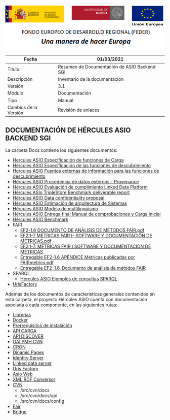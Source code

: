 ![](..//Docs/media/CabeceraDocumentosMD.png)

| Fecha         | 01/03/2021                                                   |
| ------------- | ------------------------------------------------------------ |
|Titulo|Resumen de Documentación de ASIO Backend SGI| 
|Descripción|Inventario de la documentación|
|Versión|3.1|
|Módulo|Documentación|
|Tipo|Manual|
|Cambios de la Versión|Revisión de enlaces|

## DOCUMENTACIÓN DE HÉRCULES ASIO BACKEND SGI

La carpeta Docs contiene los siguientes documentos:

 - [Hercules ASIO Especificación de funciones de Carga](Hercules-ASIO-Especificacion-de-funciones-de-Carga.md)
 - [Hércules ASIO Especificación de las funciones de descubrimiento](Hercules-ASIO-Especificacion-de-las-funciones-de-descubrimiento.md)
 - [Hercules ASIO Fuentes externas de información para las funciones de descubrimiento](Hercules-ASIO-Fuentes-externas-de-informacion-para-las-funciones-de-descubrimiento.md)
 - [Hércules ASIO Procedencia de datos externos - Provenance](Hercules-ASIO-Procedencia-de-datos-externos-Provenance.md)
 - [Hércules ASIO Evaluación de cumplimiento Linked Data Platform](Hercules-ASIO-Evaluacion-de-cumplimiento-Linked-Data-Platform.md)
 - [Hércules ASIo TripleStore Benchmark deliverable report](Hercules-TripleStore-Benchmark-deliverable-report.md)
 - [Hércules ASIO Data confidentiality proposal](Hercules-ASIO-Data-confidentiality-proposal.md)
 - [Hércules ASIO Estimación de arquitectura de Sistemas](Hercules-ASIO-Estimacion-de-arquitectura-de-Sistemas.md)
 - [Hércules ASIO Modelo de multilingüismo](Hercules-ASIO-Modelo-de-multilinguismo.md)
 - [Hércules ASIO Entrega final Manual de comprobaciones y Carga inicial](Hercules-ASIO-Entrega-Final-Manual-de-comprobaciones-y-Carga-inicial.md)
 - [Hércules ASIO Benchmark](Benchmark/)
 - FAIR
    - [EF2-1.6 DOCUMENTO DE ANÁLISIS DE MÉTODOS FAIR.pdf](FAIR/EF2-1.6%20DOCUMENTO%20DE%20AN%C3%81LISIS%20DE%20M%C3%89TODOS%20FAIR.pdf)
    - [EF2.1-7 MÉTRICAS FAIR I- SOFTWARE Y DOCUMENTACIÓN DE MÉTRICAS.pdf](FAIR/EF2.1-7.%20M%C3%89TRICAS%20FAIR%20I-%20SOFTWARE%20Y%20DOCUMENTACI%C3%93N%20DE%20M%C3%89TRICAS.pdf)
   - [EF2.1-7. MÉTRICAS FAIR I SOFTWARE Y DOCUMENTACIÓN DE MÉTRICAS](FAIR/EF2.1-7.-METRICAS-FAIR-I-SOFTWARE-Y-DOCUMENTACION-DE-METRICAS.md)
   - [Entregable EF2-1.6 APÉNDICE Métricas publicadas por FAIRmetrics.pdf](FAIR/Entregable%20EF2-1.6%20AP%C3%89NDICE%20M%C3%A9tricas%20publicadas%20por%20FAIRmetrics.pdf)
   - [Entregable EF2-1.6_Documento de análisis de métodos FAIR](https://github.com/HerculesCRUE/GnossDeustoBackend/blob/master/Docs/FAIR/Entregable-EF2-1.6_-documento-de-analisis-de-metodos-FAIR.md)
 - SPARQL
   - [Hércules ASIO Ejemplos de consultas SPARQL](SPARQL/Hercules-ASIO-Ejemplos-de-consultas-SPARQL.md)
 - [UrisFactory](UrisFactory/)


Además de los documentos de características generales contenidos en esta carpeta, el proyecto Hércules ASIO cuenta con documentación asociada a cada componente, en las siguientes rutas: 

 - [Librerias](https://github.com/HerculesCRUE/GnossDeustoBackend/tree/master/Builds/libraries)
 - [Docker](https://github.com/HerculesCRUE/GnossDeustoBackend/tree/master/Builds/docker-images)
 - [Prerrequisitos de instalación](https://github.com/HerculesCRUE/GnossDeustoBackend/tree/master/Builds/Build)
 - [API CARGA](https://github.com/HerculesCRUE/GnossDeustoBackend/tree/master/src/Hercules.Asio.Api.Carga)
 - [API DISCOVER](https://github.com/HerculesCRUE/GnossDeustoBackend/tree/master/src/Hercules.Asio.Api.Discover)
 - [OAI PMH CVN](https://github.com/HerculesCRUE/GnossDeustoBackend/tree/master/src/Hercules.Asio.CVN2OAI_PMH)
 - [CRON](https://github.com/HerculesCRUE/GnossDeustoBackend/tree/master/src/Hercules.Asio.Cron)
 - [Dinamic Pages](https://github.com/HerculesCRUE/GnossDeustoBackend/tree/master/src/Hercules.Asio.DinamicPages)
 - [Identity Server](https://github.com/HerculesCRUE/GnossDeustoBackend/tree/master/src/Hercules.Asio.IdentityServer)
 - [Linked data server](https://github.com/HerculesCRUE/GnossDeustoBackend/tree/master/src/Hercules.Asio.LinkedDataServer)
 - [Uris Factory](https://github.com/HerculesCRUE/GnossDeustoBackend/tree/master/src/Hercules.Asio.UrisFactory)
 - [Asio Web](https://github.com/HerculesCRUE/GnossDeustoBackend/tree/master/src/Hercules.Asio.Web)
 - [XML RDF Conversor](https://github.com/HerculesCRUE/GnossDeustoBackend/tree/master/src/Hercules.Asio.XML_RDF_Conversor)
 - [CVN](https://github.com/HerculesCRUE/GnossDeustoBackend/tree/master/src/cvn)
	 - /src/cvn/docs
	 - /src/cvn/docs/api
	 - /src/cvn/docs/config
 - [Fair](https://github.com/HerculesCRUE/GnossDeustoBackend/tree/master/src/fair)
 - [Bridge](https://github.com/HerculesCRUE/GnossDeustoBackend/tree/master/src/fair/bridge)
